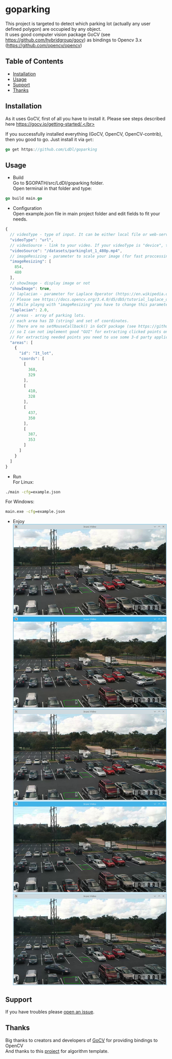 # goparking
This project is targeted to detect which parking lot (actually any user defined polygon) are occupied by any object.</br>
It uses good computer vision package GoCV (see https://github.com/hybridgroup/gocv) as bindings to Opencv 3.x (https://github.com/opencv/opencv)

## Table of Contents

- [Installation](#installation)
- [Usage](#usage)
- [Support](#support)
- [Thanks](#thanks)

## Installation

As it uses GoCV, first of all you have to install it. Please see steps described here https://gocv.io/getting-started/.</br>

If you successfully installed everything (GoCV, OpenCV, OpenCV-contrib), then you good to go. Just install it via `get`:

```go
go get https://github.com/LdDl/goparking
```

## Usage

- Build</br>
Go to $GOPATH/src/LdDl/goparking folder.</br>
Open terminal in that folder and type:
```go
go build main.go
```

- Configuration</br>
Open example.json file in main project folder and edit fields to fit your needs.
```js
{
  // videoType - type of input. It can be either local file or web-service ("url") or connected camera to your PC ("device")
  "videoType": "url",
  // videoSource - link to your video. If your videoType is "device", then just provide number of that device: for example "0"
  "videoSource": "/datasets/parkinglot_1_480p.mp4",
  // imageResizing - parameter to scale your image (for fast proccessing or other needs). In example it is same as input.
  "imageResizing": [
    854,
    480
  ],
  // showImage - display image or not
  "showImage": true,
  // laplacian - parameter for Laplace Operator (https://en.wikipedia.org/wiki/Laplace_operator)
  // Please see https://docs.opencv.org/3.4.0/d5/db5/tutorial_laplace_operator.html
  // While playng with "imageResizing" you have to change this parameter too to get good results.
  "laplacian": 2.0,
  // areas - array of parking lots.
  // each area has ID (string) and set of coordinates.
  // There are no setMouseCallback() in GoCV package (see https://github.com/hybridgroup/gocv/issues/211), 
  // so I can not implement good "GUI" for extracting clicked points on image.
  // For extracting needed points you need to use some 3-d party applications like Paint (Windows) or KolourPaint (Linux).
  "areas": [
    {
      "id": "1t_lot",
      "coords": [
        [
          368,
          329
        ],
        [
          410,
          328
        ],
        [
          437,
          350
        ],
        [
          387,
          353
        ]
      ]
    }
  ]
}
```

- Run</br>
For Linux:
```cmd
./main -cfg=example.json
```
For Windows:
```cmd
main.exe -cfg=example.json
```
- Enjoy
![-](https://raw.githubusercontent.com/LdDl/goparking/master/datasets/output/im1.png)
![-](https://raw.githubusercontent.com/LdDl/goparking/master/datasets/output/im2.png)
![-](https://raw.githubusercontent.com/LdDl/goparking/master/datasets/output/im3.png)
![-](https://raw.githubusercontent.com/LdDl/goparking/master/datasets/output/im4.png)
![-](https://raw.githubusercontent.com/LdDl/goparking/master/datasets/output/im5.png)

## Support

If you have troubles please [open an issue](https://github.com/LdDl/goparking/issues/new).

## Thanks
Big thanks to creators and developers of [GoCV](https://gocv.io/) for providing bindings to OpenCV </br>
And thanks to this [project](https://github.com/eladj/detectParking) for algorithm template.
